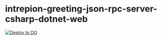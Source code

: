 # intrepion-greeting-json-rpc-server-csharp-dotnet-web

[![Deploy to DO](https://www.deploytodo.com/do-btn-blue.svg)](https://cloud.digitalocean.com/apps/new?repo=https://github.com/intrepion/intrepion-greeting-json-rpc-server-csharp-dotnet-web/tree/main)
